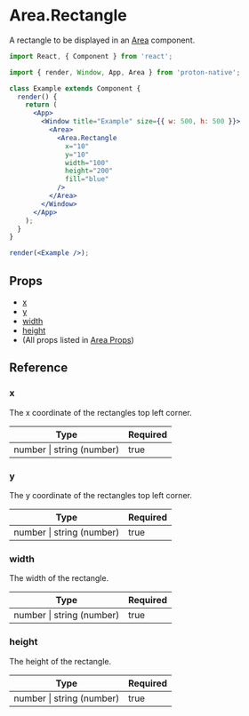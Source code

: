 # Area.Rectangle

A rectangle to be displayed in an [Area](component_APIs/area) component.

```jsx
import React, { Component } from 'react';

import { render, Window, App, Area } from 'proton-native';

class Example extends Component {
  render() {
    return (
      <App>
        <Window title="Example" size={{ w: 500, h: 500 }}>
          <Area>
            <Area.Rectangle
              x="10"
              y="10"
              width="100"
              height="200"
              fill="blue"
            />
          </Area>
        </Window>
      </App>
    );
  }
}

render(<Example />);
```

## Props

- [x](#x)
- [y](#y)
- [width](#width)
- [height](#height)
- (All props listed in [Area Props](component_APIs/area_props))

## Reference

### x

The x coordinate of the rectangles top left corner.

| **Type**                      | **Required** |
| ----------------------------- | ------------ |
| number &#x7c; string (number) | true         |

### y

The y coordinate of the rectangles top left corner.

| **Type**                      | **Required** |
| ----------------------------- | ------------ |
| number &#x7c; string (number) | true         |

### width

The width of the rectangle.

| **Type**                      | **Required** |
| ----------------------------- | ------------ |
| number &#x7c; string (number) | true         |

### height

The height of the rectangle.

| **Type**                      | **Required** |
| ----------------------------- | ------------ |
| number &#x7c; string (number) | true         |

